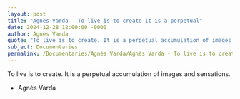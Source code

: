 ```yaml
---
layout: post
title: "Agnès Varda - To live is to create It is a perpetual"
date: 2024-12-28 12:00:00 -0000
author: Agnès Varda
quote: "To live is to create. It is a perpetual accumulation of images and sensations."
subject: Documentaries
permalink: /Documentaries/Agnès Varda/Agnès Varda - To live is to create It is a perpetual
---
```


To live is to create. It is a perpetual accumulation of images and sensations.

- Agnès Varda
